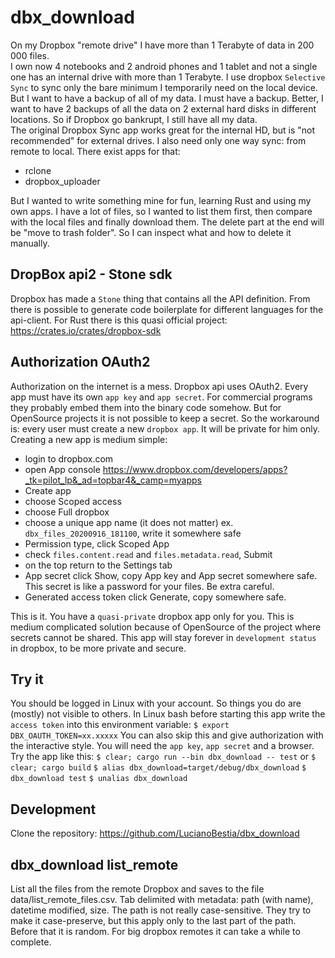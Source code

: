 [comment]: # (lmake_md_to_doc_comments segment start A)

# dbx_download

[comment]: # (lmake_cargo_toml_to_md start)

[comment]: # (lmake_cargo_toml_to_md end)

[comment]: # (lmake_lines_of_code start)

[comment]: # (lmake_lines_of_code end)

On my Dropbox "remote drive" I have more than 1 Terabyte of data in 200 000 files.  
I own now 4 notebooks and 2 android phones and 1 tablet and not a single one has an internal drive with more than 1 Terabyte. I use dropbox `Selective Sync` to sync only the bare minimum I temporarily need on the local device. But I want to have a backup of all of my data. I must have a backup. Better, I want to have 2 backups of all the data on 2 external hard disks in different locations. So if Dropbox go bankrupt, I still have all my data.  
The original Dropbox Sync app works great for the internal HD, but is "not recommended" for external drives. I also need only one way sync: from remote to local. There exist apps for that:
- rclone
- dropbox_uploader

But I wanted to write something mine for fun, learning Rust and using my own apps.
I have a lot of files, so I wanted to list them first, then compare with the local files and finally download them. The delete part at the end will be "move to trash folder". So I can inspect what and how to delete it manually.  

## DropBox api2 - Stone sdk

Dropbox has made a `Stone` thing that contains all the API definition. From there is possible to generate code boilerplate for different languages for the api-client. 
For Rust there is this quasi official project:  
<https://crates.io/crates/dropbox-sdk>  

## Authorization OAuth2

Authorization on the internet is a mess. Dropbox api uses OAuth2.
Every app must have its own `app key` and `app secret`. 
For commercial programs they probably embed them into the binary code somehow. But for OpenSource projects it is not possible to keep a secret. So the workaround is: every user must create a new `dropbox app`. It will be private for him only. Creating a new app is medium simple:
- login to dropbox.com
- open App console <https://www.dropbox.com/developers/apps?_tk=pilot_lp&_ad=topbar4&_camp=myapps>
- Create app
- choose Scoped access
- choose Full dropbox
- choose a unique app name (it does not matter) ex. `dbx_files_20200916_181100`, write it somewhere safe
- Permission type, click Scoped App
- check `files.content.read` and `files.metadata.read`, Submit
- on the top return to the Settings tab
- App secret click Show, copy App key and App secret somewhere safe. This secret is like a password for your files. Be extra careful.
- Generated access token click Generate, copy somewhere safe.

This is it. You have a `quasi-private` dropbox app only for you. 
This is medium complicated solution because of OpenSource of the project where secrets cannot be shared.
This app will stay forever in `development status` in dropbox, to be more private and secure.

## Try it

You should be logged in Linux with your account. So things you do are (mostly) not visible to others.
In Linux bash before starting this app write the `access token` into this environment variable:
`$ export DBX_OAUTH_TOKEN=xx.xxxxx`
You can also skip this and give authorization with the interactive style.
You will need the `app key`, `app secret` and a browser.
Try the app like this:
`$ clear; cargo run --bin dbx_download -- test`
or
`$ clear; cargo build`
`$ alias dbx_download=target/debug/dbx_download`
`$ dbx_download test`
`$ unalias dbx_download`

[comment]: # (lmake_md_to_doc_comments segment end A)

## Development

Clone the repository:
<https://github.com/LucianoBestia/dbx_download>  

## dbx_download list_remote

List all the files from the remote Dropbox and saves to the file data/list_remote_files.csv.
Tab delimited with metadata: path (with name), datetime modified, size.
The path is not really case-sensitive. They try to make it case-preserve, but this apply only to the last part of the path. Before that it is random.
For big dropbox remotes it can take a while to complete.
